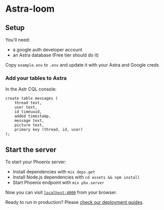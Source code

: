 # Astra-loom

## Setup

You'll need:
* a google auth developer account
* an Astra database (Free tier should do it)

Copy `example.env` to `.env` and update it with your Astra and Google creds

### Add your tables to Astra

In the Astr CQL console:
```
create table messages (
    thread text,
    user text,
    id timeuuid,
    added timestamp,
    message text,
    picture text,
    primary key (thread, id, user)
);
```
## Start the server

To start your Phoenix server:

  * Install dependencies with `mix deps.get`
  * Install Node.js dependencies with `cd assets && npm install`
  * Start Phoenix endpoint with `mix phx.server`

Now you can visit [`localhost:4000`](http://localhost:4000) from your browser.

Ready to run in production? Please [check our deployment guides](https://hexdocs.pm/phoenix/deployment.html).